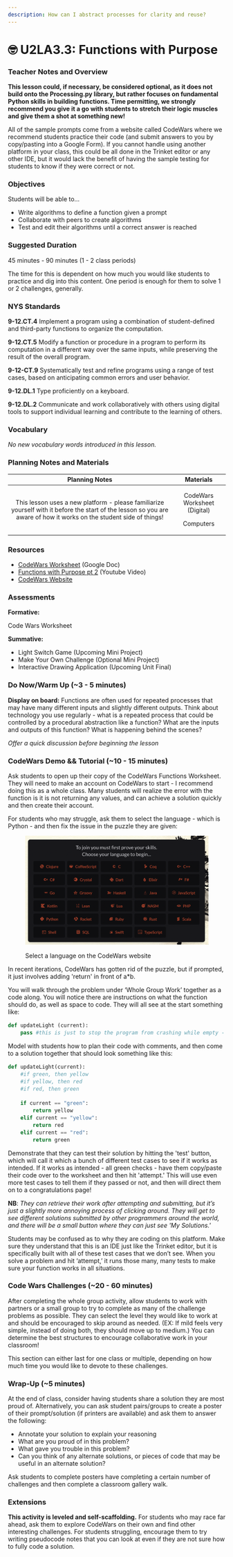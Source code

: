 ```yaml
---
description: How can I abstract processes for clarity and reuse?
---
```


# 🤓 U2LA3.3: Functions with Purpose

### Teacher Notes and Overview

**This lesson could, if necessary, be considered optional, as it does not build onto the Processing.py library, but rather focuses on fundamental Python skills in building functions. Time permitting, we strongly recommend you give it a go with students to stretch their logic muscles and give them a shot at something new!**

All of the sample prompts come from a website called CodeWars where we recommend students practice their code (and submit answers to you by copy/pasting into a Google Form). If you cannot handle using another platform in your class, this could be all done in the Trinket editor or any other IDE, but it would lack the benefit of having the sample testing for students to know if they were correct or not.

### Objectives

Students will be able to…

* Write algorithms to define a function given a prompt&#x20;
* Collaborate with peers to create algorithms&#x20;
* Test and edit their algorithms until a correct answer is reached

### Suggested Duration

45 minutes - 90 minutes (1 - 2 class periods)

The time for this is dependent on how much you would like students to practice and dig into this content. One period is enough for them to solve 1 or 2 challenges, generally.

### NYS Standards

**9-12.CT.4** Implement a program using a combination of student-defined and third-party functions to organize the computation.

**9-12.CT.5** Modify a function or procedure in a program to perform its computation in a different way over the same inputs, while preserving the result of the overall program.

**9-12-CT.9** Systematically test and refine programs using a range of test cases, based on anticipating common errors and user behavior.

**9-12.DL.1** Type proficiently on a keyboard.

**9-12.DL.2** Communicate and work collaboratively with others using digital tools to support individual learning and contribute to the learning of others.

### Vocabulary

_No new vocabulary words introduced in this lesson._

### Planning Notes and Materials

|                                                                            Planning Notes                                                                            |                       Materials                      |
| :------------------------------------------------------------------------------------------------------------------------------------------------------------------: | :--------------------------------------------------: |
| This lesson uses a new platform - please familiarize yourself with it before the start of the lesson so you are aware of how it works on the student side of things! | <p>CodeWars Worksheet (Digital) </p><p>Computers</p> |

### Resources

* [CodeWars Worksheet](https://docs.google.com/document/d/1c4KQ2SBmgJlGRtva3tmKWgNykgeEWgfoSkiiL\_j3j-c/copy) (Google Doc)&#x20;
* [Functions with Purpose pt 2](https://youtu.be/DXQq9THNpFE) (Youtube Video)
* [CodeWars Website](https://www.codewars.com/)

### Assessments

**Formative:**

Code Wars Worksheet

**Summative:**

* Light Switch Game (Upcoming Mini Project)
* Make Your Own Challenge (Optional Mini Project)
* Interactive Drawing Application (Upcoming Unit Final)

### Do Now/Warm Up (\~3 - 5 minutes)

**Display on board:** Functions are often used for repeated processes that may have many different inputs and slightly different outputs. Think about technology you use regularly - what is a repeated process that could be controlled by a procedural abstraction like a function? What are the inputs and outputs of this function? What is happening behind the scenes?

_Offer a quick discussion before beginning the lesson_

### CodeWars Demo && Tutorial (\~10 - 15 minutes)

Ask students to open up their copy of the CodeWars Functions Worksheet. They will need to make an account on CodeWars to start - I recommend doing this as a whole class. Many students will realize the error with the function is it is not returning any values, and can achieve a solution quickly and then create their account.

For students who may struggle, ask them to select the language - which is Python - and then fix the issue in the puzzle they are given:

<figure><img src="../.gitbook/assets/image (2) (3).png" alt=""><figcaption><p>Select a language on the CodeWars website</p></figcaption></figure>

In recent iterations, CodeWars has gotten rid of the puzzle, but if prompted, it just involves adding 'return' in front of a\*b.

You will walk through the problem under ‘Whole Group Work’ together as a code along. You will notice there are instructions on what the function should do, as well as space to code. They will all see at the start something like:

```python
def updateLight (current):
    pass #this is just to stop the program from crashing while empty - it can be deleted!
```

Model with students how to plan their code with comments, and then come to a solution together that should look something like this:

```python
def updateLight(current):
    #if green, then yellow
    #if yellow, then red
    #if red, then green
    
    if current == "green":
        return yellow
    elif current == "yellow":
        return red
    elif current == "red":
        return green
```

Demonstrate that they can test their solution by hitting the 'test' button, which will call it which a bunch of different test cases to see if it works as intended. If it works as intended - all green checks - have them copy/paste their code over to the worksheet and then hit 'attempt.' This will use even more test cases to tell them if they passed or not, and then will direct them on to a congratulations page!

**NB**: _They can retrieve their work after attempting and submitting, but it’s just a slightly more annoying process of clicking around. They will get to see different solutions submitted by other programmers around the world, and there will be a small button where they can just see 'My Solutions.'_

Students may be confused as to why they are coding on this platform. Make sure they understand that this is an IDE just like the Trinket editor, but it is specifically built with all of these test cases that we don’t see. When you solve a problem and hit ‘attempt,’ it runs those many, many tests to make sure your function works in all situations.

### Code Wars Challenges (\~20 - 60 minutes)

After completing the whole group activity, allow students to work with partners or a small group to try to complete as many of the challenge problems as possible. They can select the level they would like to work at and should be encouraged to skip around as needed. (EX: If mild feels very simple, instead of doing both, they should move up to medium.) You can determine the best structures to encourage collaborative work in your classroom!

This section can either last for one class or multiple, depending on how much time you would like to devote to these challenges.

### Wrap-Up (\~5 minutes)

At the end of class, consider having students share a solution they are most proud of. Alternatively, you can ask student pairs/groups to create a poster of their prompt/solution (if printers are available) and ask them to answer the following:

* Annotate your solution to explain your reasoning&#x20;
* What are you proud of in this problem?&#x20;
* What gave you trouble in this problem?&#x20;
* Can you think of any alternate solutions, or pieces of code that may be useful in an alternate solution?

Ask students to complete posters have completing a certain number of challenges and then complete a classroom gallery walk.

### Extensions

**This activity is leveled and self-scaffolding.** For students who may race far ahead, ask them to explore CodeWars on their own and find other interesting challenges. For students struggling, encourage them to try writing pseudocode notes that you can look at even if they are not sure how to fully code a solution.
